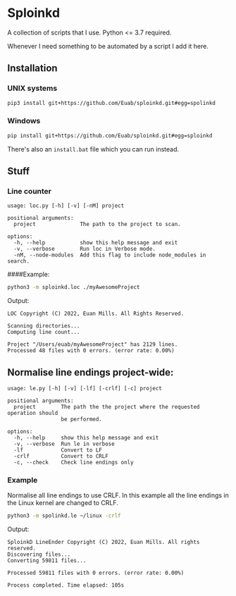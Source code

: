 # Sploinkd
A collection of scripts that I use.
Python <= 3.7 required.

Whenever I need something to be automated by a script I add it here.

## Installation
### UNIX systems
```bash
pip3 install git+https://github.com/Euab/sploinkd.git#egg=spolinkd
```
### Windows
```bash
pip install git+https://github.com/Euab/sploinkd.git#egg=sploinkd
```
There's also an `install.bat` file which you can run instead.

## Stuff
### Line counter
```
usage: loc.py [-h] [-v] [-nM] project

positional arguments:
  project              The path to the project to scan.

options:
  -h, --help           show this help message and exit
  -v, --verbose        Run loc in Verbose mode.
  -nM, --node-modules  Add this flag to include node_modules in search.
```
####Example:
```bash
python3 -m sploinkd.loc ./myAwesomeProject
```
Output:
```
LOC Copyright (C) 2022, Euan Mills. All Rights Reserved.

Scanning directories...
Computing line count...

Project "/Users/euab/myAwesomeProject" has 2129 lines.
Processed 48 files with 0 errors. (error rate: 0.00%)
```

## Normalise line endings project-wide:
```
usage: le.py [-h] [-v] [-lf] [-crlf] [-c] project

positional arguments:
  project        The path the the project where the requested operation should
                 be performed.

options:
  -h, --help     show this help message and exit
  -v, --verbose  Run le in verbose
  -lf            Convert to LF
  -crlf          Convert to CRLF
  -c, --check    Check line endings only
```
### Example
Normalise all line endings to use CRLF.
In this example all the line endings in the Linux kernel are changed to CRLF.
```bash
python3 -m spolinkd.le ~/linux -crlf
```
Output:
```
SploinkD LineEnder Copyright (C) 2022, Euan Mills. All rights reserved.
Discovering files...
Converting 59811 files...

Processed 59811 files with 0 errors. (error rate: 0.00%)

Process completed. Time elapsed: 105s
```
